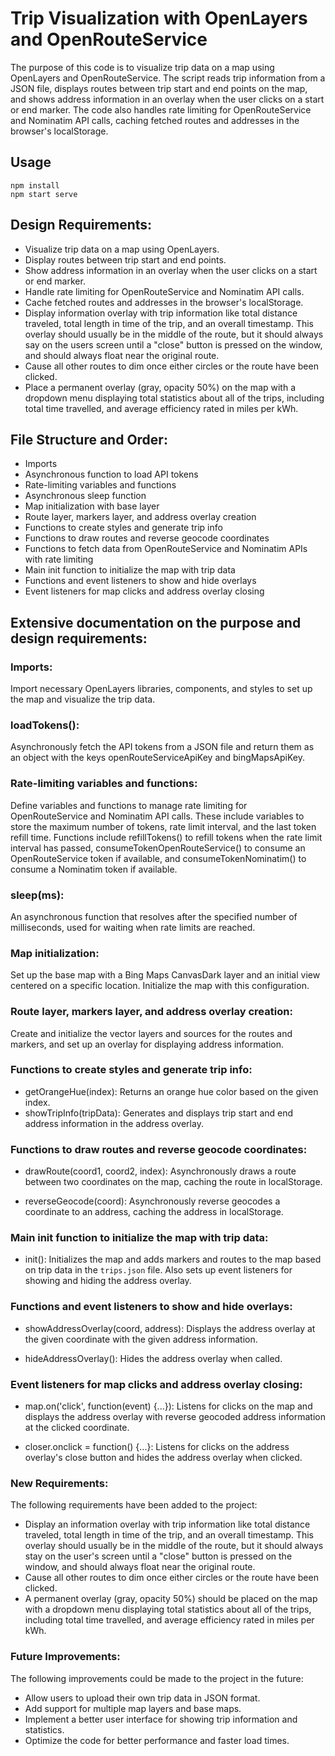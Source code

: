 # Trip Visualization with OpenLayers and OpenRouteService

The purpose of this code is to visualize trip data on a map using OpenLayers and OpenRouteService. The script reads trip information from a JSON file, displays routes between trip start and end points on the map, and shows address information in an overlay when the user clicks on a start or end marker. The code also handles rate limiting for OpenRouteService and Nominatim API calls, caching fetched routes and addresses in the browser's localStorage.

## Usage
```
npm install
npm start serve
```

## Design Requirements:

- Visualize trip data on a map using OpenLayers.
- Display routes between trip start and end points.
- Show address information in an overlay when the user clicks on a start or end marker.
- Handle rate limiting for OpenRouteService and Nominatim API calls.
- Cache fetched routes and addresses in the browser's localStorage.
- Display information overlay with trip information like total distance traveled, total length in time of the trip, and an overall timestamp. This overlay should usually be in the middle of the route, but it should always say on the users screen until a "close" button is pressed on the window, and should always float near the original route.
- Cause all other routes to dim once either circles or the route have been clicked.
- Place a permanent overlay (gray, opacity 50%) on the map with a dropdown menu displaying total statistics about all of the trips, including total time travelled, and average efficiency rated in miles per kWh.

## File Structure and Order:

- Imports
- Asynchronous function to load API tokens
- Rate-limiting variables and functions
- Asynchronous sleep function
- Map initialization with base layer
- Route layer, markers layer, and address overlay creation
- Functions to create styles and generate trip info
- Functions to draw routes and reverse geocode coordinates
- Functions to fetch data from OpenRouteService and Nominatim APIs with rate limiting
- Main init function to initialize the map with trip data
- Functions and event listeners to show and hide overlays
- Event listeners for map clicks and address overlay closing

## Extensive documentation on the purpose and design requirements:

### Imports:

Import necessary OpenLayers libraries, components, and styles to set up the map and visualize the trip data.

### loadTokens():

Asynchronously fetch the API tokens from a JSON file and return them as an object with the keys openRouteServiceApiKey and bingMapsApiKey.

### Rate-limiting variables and functions:

Define variables and functions to manage rate limiting for OpenRouteService and Nominatim API calls. These include variables to store the maximum number of tokens, rate limit interval, and the last token refill time. Functions include refillTokens() to refill tokens when the rate limit interval has passed, consumeTokenOpenRouteService() to consume an OpenRouteService token if available, and consumeTokenNominatim() to consume a Nominatim token if available.

### sleep(ms):

An asynchronous function that resolves after the specified number of milliseconds, used for waiting when rate limits are reached.

### Map initialization:

Set up the base map with a Bing Maps CanvasDark layer and an initial view centered on a specific location. Initialize the map with this configuration.

### Route layer, markers layer, and address overlay creation:

Create and initialize the vector layers and sources for the routes and markers, and set up an overlay for displaying address information.

### Functions to create styles and generate trip info:

- getOrangeHue(index): Returns an orange hue color based on the given index.
- showTripInfo(tripData): Generates and displays trip start and end address information in the address overlay.

### Functions to draw routes and reverse geocode coordinates:

- drawRoute(coord1, coord2, index): Asynchronously draws a route between two coordinates on the map, caching the route in localStorage.
    
- reverseGeocode(coord): Asynchronously reverse geocodes a coordinate to an address, caching the address in localStorage.

### Main init function to initialize the map with trip data:

- init(): Initializes the map and adds markers and routes to the map based on trip data in the `trips.json` file. Also sets up event listeners for showing and hiding the address overlay.

### Functions and event listeners to show and hide overlays:

- showAddressOverlay(coord, address): Displays the address overlay at the given coordinate with the given address information.
    
- hideAddressOverlay(): Hides the address overlay when called.
    
### Event listeners for map clicks and address overlay closing:

- map.on('click', function(event) {...}): Listens for clicks on the map and displays the address overlay with reverse geocoded address information at the clicked coordinate.

- closer.onclick = function() {...}: Listens for clicks on the address overlay's close button and hides the address overlay when clicked.

### New Requirements:

The following requirements have been added to the project:

- Display an information overlay with trip information like total distance traveled, total length in time of the trip, and an overall timestamp. This overlay should usually be in the middle of the route, but it should always stay on the user's screen until a "close" button is pressed on the window, and should always float near the original route.
- Cause all other routes to dim once either circles or the route have been clicked.
- A permanent overlay (gray, opacity 50%) should be placed on the map with a dropdown menu displaying total statistics about all of the trips, including total time travelled, and average efficiency rated in miles per kWh.

### Future Improvements:

The following improvements could be made to the project in the future:
- Allow users to upload their own trip data in JSON format.
- Add support for multiple map layers and base maps.
- Implement a better user interface for showing trip information and statistics.
- Optimize the code for better performance and faster load times.
